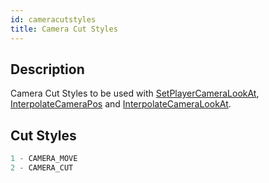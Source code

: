 ```yaml
---
id: cameracutstyles
title: Camera Cut Styles
---
```


## Description

Camera Cut Styles to be used with [SetPlayerCameraLookAt](../functions/SetPlayerCameraLookAt), [InterpolateCameraPos](../functions/InterpolateCameraPos.md) and [InterpolateCameraLookAt](../functions/InterpolateCameraLookAt.md).

## Cut Styles

```c
1 - CAMERA_MOVE
2 - CAMERA_CUT
```
